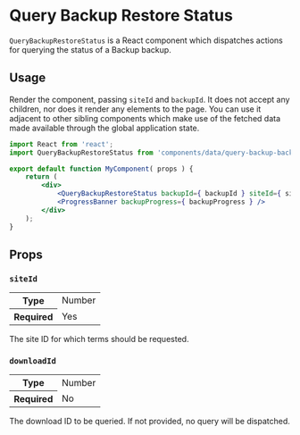 Query Backup Restore Status
===========================

`QueryBackupRestoreStatus` is a React component which dispatches actions for querying the status of a Backup backup.

## Usage

Render the component, passing `siteId` and `backupId`. It does not accept any children, nor does it render any elements to the page. You can use it adjacent to other sibling components which make use of the fetched data made available through the global application state.

```jsx
import React from 'react';
import QueryBackupRestoreStatus from 'components/data/query-backup-backup-status';

export default function MyComponent( props ) {
	return (
		<div>
			<QueryBackupRestoreStatus backupId={ backupId } siteId={ siteId } />
			<ProgressBanner backupProgress={ backupProgress } />
		</div>
	);
}
```

## Props

### `siteId`

<table>
	<tr><th>Type</th><td>Number</td></tr>
	<tr><th>Required</th><td>Yes</td></tr>
</table>

The site ID for which terms should be requested.

### `downloadId`

<table>
	<tr><th>Type</th><td>Number</td></tr>
	<tr><th>Required</th><td>No</td></tr>
</table>

The download ID to be queried. If not provided, no query will be dispatched.

